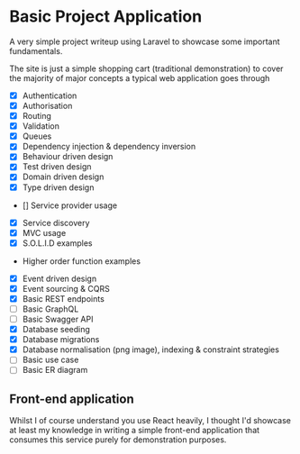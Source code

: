 # Basic Project Application

A very simple project writeup using Laravel to showcase some important fundamentals.

The site is just a simple shopping cart (traditional demonstration) to cover the majority of major concepts a typical web application goes through

- [x] Authentication
- [x] Authorisation
- [x] Routing
- [x] Validation
- [x] Queues 
- [x] Dependency injection & dependency inversion
- [x] Behaviour driven design
- [x] Test driven design
- [x] Domain driven design
- [x] Type driven design
- [] Service provider usage
- [x] Service discovery
- [x] MVC usage
- [x] S.O.L.I.D examples
- Higher order function examples
- [x] Event driven design
- [x] Event sourcing & CQRS
- [x] Basic REST endpoints
- [ ] Basic GraphQL
- [ ] Basic Swagger API
- [x] Database seeding
- [x] Database migrations
- [x] Database normalisation (png image), indexing & constraint strategies
- [ ] Basic use case
- [ ] Basic ER diagram

## Front-end application

Whilst I of course understand you use React heavily, I thought I'd showcase at least my knowledge in writing a simple front-end application that consumes this service purely for demonstration purposes.
